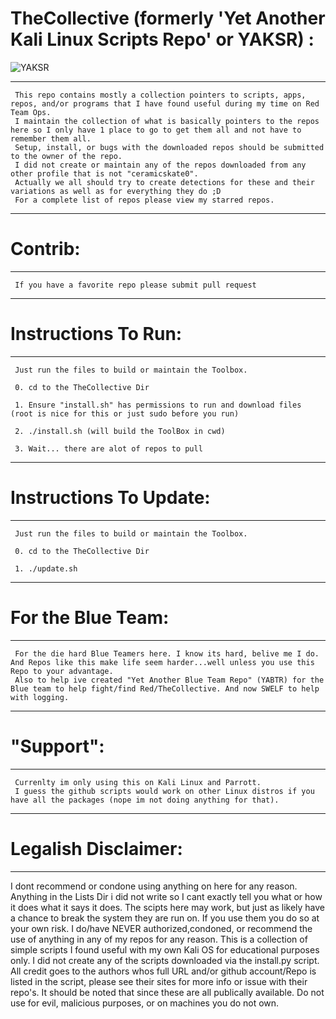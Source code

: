 # TheCollective (formerly 'Yet Another Kali Linux Scripts Repo' or YAKSR) :
![YAKSR](https://user-images.githubusercontent.com/6934294/46578116-da19ee80-c9bb-11e8-9978-69c6f2561ddc.jpg)

--------------------------------------------------------------------------------
     This repo contains mostly a collection pointers to scripts, apps, repos, and/or programs that I have found useful during my time on Red Team Ops. 
     I maintain the collection of what is basically pointers to the repos here so I only have 1 place to go to get them all and not have to remember them all. 
     Setup, install, or bugs with the downloaded repos should be submitted to the owner of the repo.
     I did not create or maintain any of the repos downloaded from any other profile that is not "ceramicskate0".
     Actually we all should try to create detections for these and their variations as well as for everything they do ;D
     For a complete list of repos please view my starred repos.
--------------------------------------------------------------------------------

# Contrib:

--------------------------------------------------------------------
     If you have a favorite repo please submit pull request
--------------------------------------------------------------------

# Instructions To Run:

--------------------------------------------------------------------
     Just run the files to build or maintain the Toolbox.

     0. cd to the TheCollective Dir
     
     1. Ensure "install.sh" has permissions to run and download files (root is nice for this or just sudo before you run)

     2. ./install.sh (will build the ToolBox in cwd)

     3. Wait... there are alot of repos to pull
--------------------------------------------------------------------

# Instructions To Update:

--------------------------------------------------------------------
     Just run the files to build or maintain the Toolbox.

     0. cd to the TheCollective Dir
     
     1. ./update.sh
--------------------------------------------------------------------

# For the Blue Team:

--------------------------------------------------------------------
     For the die hard Blue Teamers here. I know its hard, belive me I do. And Repos like this make life seem harder...well unless you use this Repo to your advantage.
     Also to help ive created "Yet Another Blue Team Repo" (YABTR) for the Blue team to help fight/find Red/TheCollective. And now SWELF to help with logging.
--------------------------------------------------------------------

# "Support":

--------------------------------------------------------------------
     Currenlty im only using this on Kali Linux and Parrott. 
     I guess the github scripts would work on other Linux distros if you have all the packages (nope im not doing anything for that).
--------------------------------------------------------------------

# Legalish Disclaimer:

--------------------------------------------------------------------
I dont recommend or condone using anything on here for any reason. Anything in the Lists Dir i did not write so I cant exactly tell you what or how it does what it says it does. The scipts here may work, but just as likely have a chance to break the system they are run on. If you use them you do so at your own risk. I do/have NEVER authorized,condoned, or recommend the use of anything in any of my repos for any reason. This is a collection of simple scripts I found useful with my own Kali OS for educational purposes only. I did not create any of the scripts downloaded via the install.py script. All credit goes to the authors whos full URL and/or github account/Repo is listed in the script, please see their sites for more info or issue with their repo's. It should be noted that since these are all publically available. Do not use for evil, malicious purposes, or on machines you do not own.

